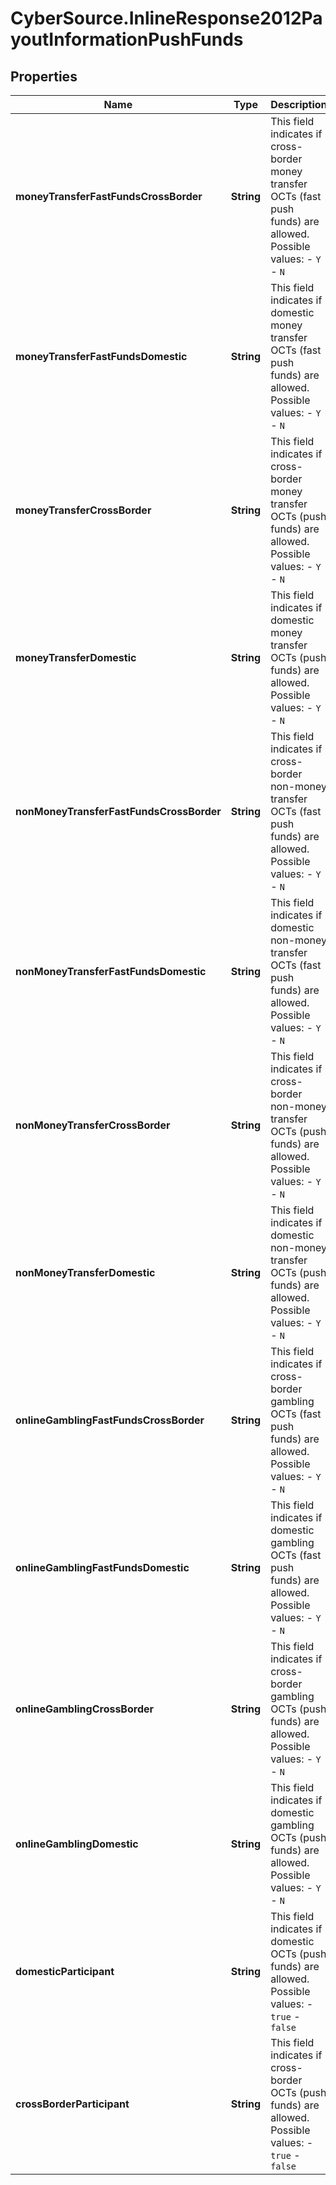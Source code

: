 # CyberSource.InlineResponse2012PayoutInformationPushFunds

## Properties
Name | Type | Description | Notes
------------ | ------------- | ------------- | -------------
**moneyTransferFastFundsCrossBorder** | **String** | This field indicates if cross-border money transfer OCTs (fast push funds) are allowed. Possible values:   - `Y`   - `N`  | [optional] 
**moneyTransferFastFundsDomestic** | **String** | This field indicates if domestic money transfer OCTs (fast push funds) are allowed. Possible values:   - `Y`   - `N`  | [optional] 
**moneyTransferCrossBorder** | **String** | This field indicates if cross-border money transfer OCTs (push funds) are allowed. Possible values:   - `Y`   - `N`  | [optional] 
**moneyTransferDomestic** | **String** | This field indicates if domestic money transfer OCTs (push funds) are allowed. Possible values:   - `Y`   - `N`  | [optional] 
**nonMoneyTransferFastFundsCrossBorder** | **String** | This field indicates if cross-border non-money transfer OCTs (fast push funds) are allowed. Possible values:   - `Y`   - `N`  | [optional] 
**nonMoneyTransferFastFundsDomestic** | **String** | This field indicates if domestic non-money transfer OCTs (fast push funds) are allowed. Possible values:   - `Y`   - `N`  | [optional] 
**nonMoneyTransferCrossBorder** | **String** | This field indicates if cross-border non-money transfer OCTs (push funds) are allowed. Possible values:   - `Y`   - `N`  | [optional] 
**nonMoneyTransferDomestic** | **String** | This field indicates if domestic non-money transfer OCTs (push funds) are allowed. Possible values:   - `Y`   - `N`  | [optional] 
**onlineGamblingFastFundsCrossBorder** | **String** | This field indicates if cross-border gambling OCTs (fast push funds) are allowed. Possible values:   - `Y`   - `N`  | [optional] 
**onlineGamblingFastFundsDomestic** | **String** | This field indicates if domestic gambling OCTs (fast push funds) are allowed. Possible values:   - `Y`   - `N`  | [optional] 
**onlineGamblingCrossBorder** | **String** | This field indicates if cross-border gambling OCTs (push funds) are allowed. Possible values:   - `Y`   - `N`  | [optional] 
**onlineGamblingDomestic** | **String** | This field indicates if domestic gambling OCTs (push funds) are allowed. Possible values:   - `Y`   - `N`  | [optional] 
**domesticParticipant** | **String** | This field indicates if domestic OCTs (push funds) are allowed. Possible values:   - `true`   - `false`  | [optional] 
**crossBorderParticipant** | **String** | This field indicates if cross-border OCTs (push funds) are allowed. Possible values:   - `true`   - `false`  | [optional] 


